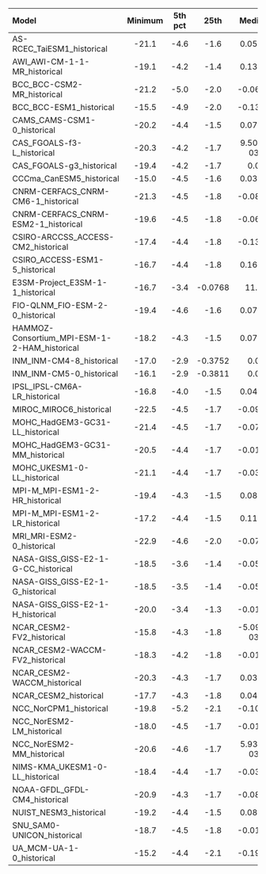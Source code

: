 Model | Minimum | 5th pct | 25th | Median | 75th | 95th pct | Maximum
 :-- |  :--:  |  :--:  |  :--:  |  :--:  |  :--:  |  :--:  |  :--: 
AS-RCEC_TaiESM1_historical |   -21.1 |    -4.6 |    -1.6 |  0.0508 |     1.9 |     5.7 |    19.4
AWI_AWI-CM-1-1-MR_historical |   -19.1 |    -4.2 |    -1.4 |  0.1339 |     1.8 |     5.1 |    18.7
BCC_BCC-CSM2-MR_historical |   -21.2 |    -5.0 |    -2.0 | -0.0661 |     2.0 |     6.1 |    19.4
BCC_BCC-ESM1_historical |   -15.5 |    -4.9 |    -2.0 | -0.1312 |     1.9 |     5.8 |    16.5
CAMS_CAMS-CSM1-0_historical |   -20.2 |    -4.4 |    -1.5 |  0.0798 |     1.7 |     5.4 |    19.8
CAS_FGOALS-f3-L_historical |   -20.3 |    -4.2 |    -1.7 |  9.50e-03 |     1.9 |     4.9 |    19.2
CAS_FGOALS-g3_historical |   -19.4 |    -4.2 |    -1.7 | 0.0 |     1.9 |     4.7 |    16.0
CCCma_CanESM5_historical |   -15.0 |    -4.5 |    -1.6 |  0.0370 |     1.8 |     5.3 |    15.6
CNRM-CERFACS_CNRM-CM6-1_historical |   -21.3 |    -4.5 |    -1.8 | -0.0833 |     1.7 |     4.6 |    20.4
CNRM-CERFACS_CNRM-ESM2-1_historical |   -19.6 |    -4.5 |    -1.8 | -0.0677 |     1.7 |     4.6 |    21.3
CSIRO-ARCCSS_ACCESS-CM2_historical |   -17.4 |    -4.4 |    -1.8 | -0.1305 |     1.8 |     4.9 |    18.3
CSIRO_ACCESS-ESM1-5_historical |   -16.7 |    -4.4 |    -1.8 |  0.1631 |     2.4 |     5.2 |    14.8
E3SM-Project_E3SM-1-1_historical |   -16.7 |    -3.4 | -0.0768 |    11.4 |  9.97e+36 |  9.97e+36 |  9.97e+36
FIO-QLNM_FIO-ESM-2-0_historical |   -19.4 |    -4.6 |    -1.6 |  0.0752 |     2.0 |     5.8 |    19.5
HAMMOZ-Consortium_MPI-ESM-1-2-HAM_historical |   -18.2 |    -4.3 |    -1.5 |  0.0722 |     1.8 |     5.3 |    18.0
INM_INM-CM4-8_historical |   -17.0 |    -2.9 | -0.3752 | 0.0 |  0.3386 |     3.5 |    15.4
INM_INM-CM5-0_historical |   -16.1 |    -2.9 | -0.3811 | 0.0 |  0.3517 |     3.5 |    16.8
IPSL_IPSL-CM6A-LR_historical |   -16.8 |    -4.0 |    -1.5 |  0.0428 |     1.7 |     4.9 |    17.1
MIROC_MIROC6_historical |   -22.5 |    -4.5 |    -1.7 | -0.0941 |     1.6 |     4.8 |    27.8
MOHC_HadGEM3-GC31-LL_historical |   -21.4 |    -4.5 |    -1.7 | -0.0744 |     1.8 |     4.9 |    25.0
MOHC_HadGEM3-GC31-MM_historical |   -20.5 |    -4.4 |    -1.7 | -0.0163 |     1.9 |     5.0 |    25.1
MOHC_UKESM1-0-LL_historical |   -21.1 |    -4.4 |    -1.7 | -0.0390 |     1.8 |     4.9 |    21.8
MPI-M_MPI-ESM1-2-HR_historical |   -19.4 |    -4.3 |    -1.5 |  0.0808 |     1.8 |     5.1 |    19.1
MPI-M_MPI-ESM1-2-LR_historical |   -17.2 |    -4.4 |    -1.5 |  0.1181 |     1.8 |     5.3 |    18.3
MRI_MRI-ESM2-0_historical |   -22.9 |    -4.6 |    -2.0 | -0.0757 |     2.1 |     5.4 |    19.4
NASA-GISS_GISS-E2-1-G-CC_historical |   -18.5 |    -3.6 |    -1.4 | -0.0566 |     1.3 |     3.7 |    16.1
NASA-GISS_GISS-E2-1-G_historical |   -18.5 |    -3.5 |    -1.4 | -0.0542 |     1.3 |     3.7 |    14.9
NASA-GISS_GISS-E2-1-H_historical |   -20.0 |    -3.4 |    -1.3 | -0.0144 |     1.3 |     3.6 |    15.1
NCAR_CESM2-FV2_historical |   -15.8 |    -4.3 |    -1.8 | -5.09e-03 |     2.1 |     5.1 |    15.1
NCAR_CESM2-WACCM-FV2_historical |   -18.3 |    -4.2 |    -1.8 | -0.0176 |     2.0 |     5.1 |    15.2
NCAR_CESM2-WACCM_historical |   -20.3 |    -4.3 |    -1.7 |  0.0347 |     2.2 |     5.3 |    16.2
NCAR_CESM2_historical |   -17.7 |    -4.3 |    -1.8 |  0.0446 |     2.2 |     5.3 |    16.0
NCC_NorCPM1_historical |   -19.8 |    -5.2 |    -2.1 | -0.1072 |     2.2 |     6.6 |    19.6
NCC_NorESM2-LM_historical |   -18.0 |    -4.5 |    -1.7 | -0.0134 |     1.9 |     6.0 |    17.0
NCC_NorESM2-MM_historical |   -20.6 |    -4.6 |    -1.7 |  5.93e-03 |     1.9 |     5.9 |    20.4
NIMS-KMA_UKESM1-0-LL_historical |   -18.4 |    -4.4 |    -1.7 | -0.0344 |     1.8 |     4.9 |    22.8
NOAA-GFDL_GFDL-CM4_historical |   -20.9 |    -4.3 |    -1.7 | -0.0884 |     1.7 |     5.1 |    17.3
NUIST_NESM3_historical |   -19.2 |    -4.4 |    -1.5 |  0.0856 |     1.8 |     5.2 |    18.2
SNU_SAM0-UNICON_historical |   -18.7 |    -4.5 |    -1.8 | -0.0131 |     2.2 |     5.5 |    16.6
UA_MCM-UA-1-0_historical |   -15.2 |    -4.4 |    -2.1 | -0.1920 |     1.9 |     4.5 |    16.8
